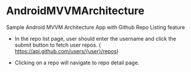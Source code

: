 # AndroidMVVMArchitecture
Sample Android MVVM Architecture App with Github Repo Listing feature


- In the repo list page, user should enter the username and click the submit button to fetch
user repos. (​https://api.github.com/users/{user}/repos​)

- Clicking on a repo will navigate to repo detail page.
